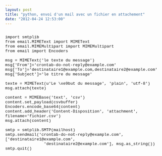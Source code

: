 ```yaml
---
layout: post
title: "python, envoi d'un mail avec un fichier en attachement"
date: "2012-04-24 12:53:00"
---
```

<pre><code><span style="font-family: &quot;Courier New&quot;,Courier,monospace;font-size: small;"><br />import smtplib<br />from email.MIMEText import MIMEText<br />from email.MIMEMultipart import MIMEMultipart<br />from email import Encoders<br /><br />msg = MIMEText('le texte du message')<br />msg['From']='crontab-do-not-reply@example.com'<br />msg['To']='destinataire1@example.com,destinataire2@example.com'<br />msg['Subject']='le titre du message'<br /><br />texte = MIMEText(u'Le \xe9but du message', 'plain', 'utf-8')<br />msg.attach(texte)<br /><br />content = MIMEBase('text', 'csv')<br />content.set_payload(csvbuffer)<br />Encoders.encode_base64(content)<br />content.add_header('Content-Disposition', 'attachment', filename='fichier.csv')<br />msg.attach(content)<br /><br />smtp = smtplib.SMTP(mailhost)<br />smtp.sendmail('crontab-do-not-reply@example.com', ['destinataire1@example.com', <br />                'destinataire2@example.com'], msg.as_string())<br />smtp.quit()<br /></code></span></pre>
